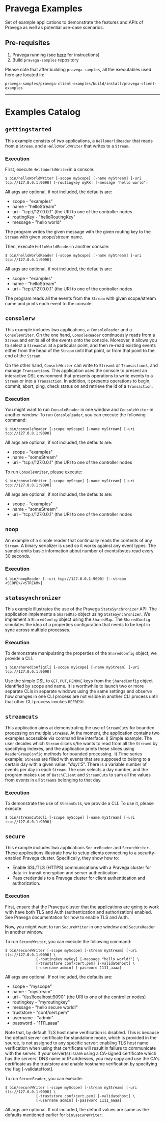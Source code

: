 # Pravega Examples 
Set of example applications to demonstrate the features and APIs of Pravega as well as potential use-case scenarios.


## Pre-requisites
1. Pravega running (see [here](http://pravega.io/docs/latest/getting-started/) for instructions)
2. Build `pravega-samples` repository

Please note that after building `pravega-samples`, all the executables used here are located in:
```
pravega-samples/pravega-client-examples/build/install/pravega-client-examples
```

---

# Examples Catalog

## `gettingstarted`
This example consists of two applications, a `HelloWorldReader` that reads from a `Stream`, and a 
`HelloWorldWriter` that writes to a `Stream`.  

### Execution

First, execute `HelloWorldWriter`in a console:
```
$ bin/helloWorldWriter [-scope myScope] [-name myStream] [-uri tcp://127.0.0.1:9090] [-routingkey myRK] [-message 'hello world']
```

All args are optional, if not included, the defaults are:

 * scope - "examples"
 * name - "helloStream"
 * uri - "tcp://127.0.0.1" (the URI to one of the controller nodes
 * routingKey - "helloRoutingKey"
 * message - "hello world"

The program writes the given message with the given routing key to the `Stream` with given scope/stream 
name.

Then, execute `HelloWorldReader`in another console:

```
$ bin/helloWorldReader [-scope myScope] [-name myStream] [-uri tcp://127.0.0.1:9090]
```

All args are optional, if not included, the defaults are:

 * scope - "examples"
 * name - "helloStream"
 * uri - "tcp://127.0.0.1" (the URI to one of the controller nodes

The program reads all the events from the `Stream` with given scope/stream name and prints each event to 
the console.


## `consolerw`
This example includes two applications, a `ConsoleReader` and a `ConsoleWriter`. On the one hand,
`ConsoleReader` continuously reads from a `Stream` and emits all of the events onto the console. 
Moreover, it allows you to select a `StreamCut` at a particular point, and then re-read existing
events either from the head of the `Stream` until that point, or from that point to the end of the
`Stream`.

On the other hand, `ConsoleWriter` can write to `Stream`s or `Transaction`s, and manage `Transaction`s.
This application uses the console to present an interactive DSL environment that presents 
operations to write events to a `Stream` or into a `Transaction`. In addition, it presents operations 
to begin, commit, abort, ping, check status on and retrieve the id of a `Transaction`.

### Execution
You might want to run `ConsoleReader` in one window and `ConsoleWriter` in another window.
To run `ConsoleReader`, you can execute the following command:

```
$ bin/consoleReader [-scope myScope] [-name myStream] [-uri tcp://127.0.0.1:9090]
```

All args are optional, if not included, the defaults are:

 * scope - "examples"
 * name - "someStream"
 * uri - "tcp://127.0.0.1" (the URI to one of the controller nodes
 
To run `ConsoleWriter`, please execute:

```
$ bin/consoleWriter [-scope myScope] [-name myStream] [-uri tcp://127.0.0.1:9090]
```

All args are optional, if not included, the defaults are:

 * scope - "examples"
 * name - "someStream"
 * uri - "tcp://127.0.0.1" (the URI to one of the controller nodes
 
## `noop`
 
 An example of a simple reader that continually reads the contents of any `Stream`. A binary serializer is used so it 
 works against any event types. The sample emits basic information about number of events/bytes read every 30 seconds. 
 
### Execution

 ```
 $ bin/noopReader [--uri tcp://127.0.0.1:9090] [--stream <SCOPE>/<STREAM>]
 ```

## `statesynchronizer`
This example illustrates the use of the Pravega `StateSynchronizer` API.
The application implements a `SharedMap` object using `StateSynchronizer`.  We implement a 
`SharedConfig` object using the `SharedMap`. The `SharedConfig` simulates the idea of a 
properties configuration that needs to be kept in sync across multiple processes.

### Execution

To demonstrate manipulating the properties of the `SharedConfig` object, we provide a CLI.

```
$ bin/sharedConfigCli [-scope myScope] [-name myStream] [-uri tcp://127.0.0.1:9090]
```

Use the simple DSL to `GET`, `PUT`, `REMOVE` keys from the `SharedConfig` object identified by 
scope and name. It is worthwhile to launch two or more separate CLIs in separate windows using 
the same settings and observe how changes in one CLI process are not visible in another CLI 
process until that other CLI process invokes `REFRESH`.

## `streamcuts`
This application aims at demonstrating the use of `StreamCut`s for bounded processing
on multiple `Stream`s. At the moment, the application contains two examples accessible via
command line interface: i) Simple example: The user decides which `Stream` slices s/he wants 
to read from all the `Stream`s by specifying indexes, and the application prints these slices 
using `ReaderGroupConfig` methods for bounded processing. ii) Time series example: `Stream`s are 
filled with events that are supposed to belong to a certain day with a given value: "_day1:5_". 
There is a variable number of events per day in each `Stream`. The user selects a day number, 
and the program makes use of `BatchClient` and `StreamCuts` to sum all the values from events 
in all `Stream`s belonging to that day.

### Execution

To demonstrate the use of `StreamCut`s, we provide a CLI. To use it, please execute:

```
$ bin/streamCutsCli [-scope myScope] [-name myStream] [-uri tcp://127.0.0.1:9090]
```

## `secure`
This example includes two applications `SecureReader` and `SecureWriter`. These applications illustrate
how to setup clients connecting to a security-enabled Pravega cluster. Specifically, they show how to:
* Enable SSL/TLS (HTTPS) communications with a Pravega cluster for data-in-transit encryption and server authentication.
* Pass credentials to a Pravega cluster for client authentication and authorization.

### Execution

First, ensure that the Pravega cluster that the applications are going to work with have both TLS and
Auth (authentication and authorization) enabled. See Pravega documentation for how to enable TLS and Auth.

Now, you might want to run `SecureWriter` in one window and `SecureReader` in another window.

To run `SecureWriter`, you can execute the following command:

```
$ bin/secureWriter [-scope myScope] [-stream myStream] [-uri tls://127.0.0.1:9090] \
              [-routingkey myKey] [-message "hello world!"] \
              [-truststore conf/cert.pem] [-validatehost] \
              [-username admin] [-password 1111_aaaa]
```

All args are optional. If not included, the defaults are:

 * scope - "myscope"
 * name - "mystream"
 * uri - "tls://localhost:9090" (the URI to one of the controller nodes)
 * routingkey - "myroutingkey"
 * message - "hello secure world!"
 * truststore - "conf/cert.pem"
 * username - "admin"
 * password - "1111_aaaa"

Note that, by default TLS host name verification is disabled. This is because the default server certificate for
standalone mode, which is provided in the source, is not assigned to any specific server: enabling TLS host
name verification when using that certificate will result in failure to communicate with the server. If your
server(s) is/are using a CA-signed certificate which has the servers' DNS name or IP addresses, you may copy and
use the CA's certificate as the truststore and enable hostname verification by specifying the flag [-validateHost].


To run `SecureReader`, you can execute:

```
$ bin/secureWriter [-scope myScope] [-stream myStream] [-uri tls://127.0.0.1:9090] \
              [-truststore conf/cert.pem] [-validatehost] \
              [-username admin] [-password 1111_aaaa]
```

All args are optional. If not included, the default values are same as the defaults mentioned earlier for
`bin\secureWriter`.